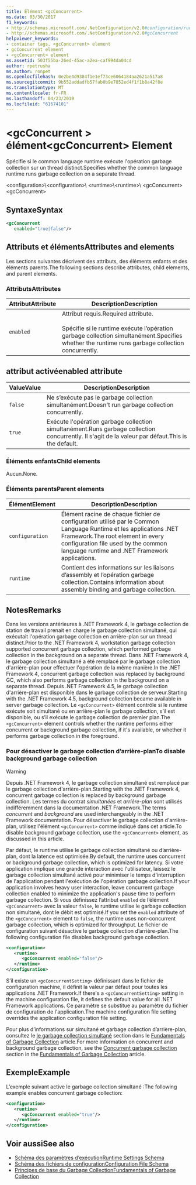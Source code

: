 ```yaml
---
title: Élément <gcConcurrent>
ms.date: 03/30/2017
f1_keywords:
- http://schemas.microsoft.com/.NetConfiguration/v2.0#configuration/runtime/gcConcurrent
- http://schemas.microsoft.com/.NetConfiguration/v2.0#gcConcurrent
helpviewer_keywords:
- container tags, <gcConcurrent> element
- gcConcurrent element
- <gcConcurrent> element
ms.assetid: 503f55ba-26ed-45ac-a2ea-caf994da04cd
author: rpetrusha
ms.author: ronpet
ms.openlocfilehash: 0e2be4d9384f1e1ef73ce6064184aa2621a517a8
ms.sourcegitcommit: 9b552addadfb57fab0b9e7852ed4f1f1b8a42f8e
ms.translationtype: MT
ms.contentlocale: fr-FR
ms.lasthandoff: 04/23/2019
ms.locfileid: "61674101"
---
```

# <a name="gcconcurrent-element"></a><span data-ttu-id="9fafa-102">\<gcConcurrent > élément</span><span class="sxs-lookup"><span data-stu-id="9fafa-102">\<gcConcurrent> Element</span></span>

<span data-ttu-id="9fafa-103">Spécifie si le common language runtime exécute l'opération garbage collection sur un thread distinct.</span><span class="sxs-lookup"><span data-stu-id="9fafa-103">Specifies whether the common language runtime runs garbage collection on a separate thread.</span></span>

<span data-ttu-id="9fafa-104">\<configuration>\\</span><span class="sxs-lookup"><span data-stu-id="9fafa-104">\<configuration>\\</span></span>
<span data-ttu-id="9fafa-105">\<runtime>\\</span><span class="sxs-lookup"><span data-stu-id="9fafa-105">\<runtime>\\</span></span>
<span data-ttu-id="9fafa-106">\<gcConcurrent></span><span class="sxs-lookup"><span data-stu-id="9fafa-106">\<gcConcurrent></span></span>

## <a name="syntax"></a><span data-ttu-id="9fafa-107">Syntaxe</span><span class="sxs-lookup"><span data-stu-id="9fafa-107">Syntax</span></span>

```xml
<gcConcurrent
   enabled="true|false"/>
```

## <a name="attributes-and-elements"></a><span data-ttu-id="9fafa-108">Attributs et éléments</span><span class="sxs-lookup"><span data-stu-id="9fafa-108">Attributes and elements</span></span>

<span data-ttu-id="9fafa-109">Les sections suivantes décrivent des attributs, des éléments enfants et des éléments parents.</span><span class="sxs-lookup"><span data-stu-id="9fafa-109">The following sections describe attributes, child elements, and parent elements.</span></span>

### <a name="attributes"></a><span data-ttu-id="9fafa-110">Attributs</span><span class="sxs-lookup"><span data-stu-id="9fafa-110">Attributes</span></span>

|<span data-ttu-id="9fafa-111">Attribut</span><span class="sxs-lookup"><span data-stu-id="9fafa-111">Attribute</span></span>|<span data-ttu-id="9fafa-112">Description</span><span class="sxs-lookup"><span data-stu-id="9fafa-112">Description</span></span>|
|---------------|-----------------|
|`enabled`|<span data-ttu-id="9fafa-113">Attribut requis.</span><span class="sxs-lookup"><span data-stu-id="9fafa-113">Required attribute.</span></span><br /><br /> <span data-ttu-id="9fafa-114">Spécifie si le runtime exécute l’opération garbage collection simultanément.</span><span class="sxs-lookup"><span data-stu-id="9fafa-114">Specifies whether the runtime runs garbage collection concurrently.</span></span>|

## <a name="enabled-attribute"></a><span data-ttu-id="9fafa-115">attribut activé</span><span class="sxs-lookup"><span data-stu-id="9fafa-115">enabled attribute</span></span>

|<span data-ttu-id="9fafa-116">Value</span><span class="sxs-lookup"><span data-stu-id="9fafa-116">Value</span></span>|<span data-ttu-id="9fafa-117">Description</span><span class="sxs-lookup"><span data-stu-id="9fafa-117">Description</span></span>|
|-----------|-----------------|
|`false`|<span data-ttu-id="9fafa-118">Ne s’exécute pas le garbage collection simultanément.</span><span class="sxs-lookup"><span data-stu-id="9fafa-118">Doesn't run garbage collection concurrently.</span></span>|
|`true`|<span data-ttu-id="9fafa-119">Exécute l'opération garbage collection simultanément.</span><span class="sxs-lookup"><span data-stu-id="9fafa-119">Runs garbage collection concurrently.</span></span> <span data-ttu-id="9fafa-120">Il s'agit de la valeur par défaut.</span><span class="sxs-lookup"><span data-stu-id="9fafa-120">This is the default.</span></span>|

### <a name="child-elements"></a><span data-ttu-id="9fafa-121">Éléments enfants</span><span class="sxs-lookup"><span data-stu-id="9fafa-121">Child elements</span></span>

<span data-ttu-id="9fafa-122">Aucun.</span><span class="sxs-lookup"><span data-stu-id="9fafa-122">None.</span></span>

### <a name="parent-elements"></a><span data-ttu-id="9fafa-123">Éléments parents</span><span class="sxs-lookup"><span data-stu-id="9fafa-123">Parent elements</span></span>

|<span data-ttu-id="9fafa-124">Élément</span><span class="sxs-lookup"><span data-stu-id="9fafa-124">Element</span></span>|<span data-ttu-id="9fafa-125">Description</span><span class="sxs-lookup"><span data-stu-id="9fafa-125">Description</span></span>|
|-------------|-----------------|
|`configuration`|<span data-ttu-id="9fafa-126">Élément racine de chaque fichier de configuration utilisé par le Common Language Runtime et les applications .NET Framework.</span><span class="sxs-lookup"><span data-stu-id="9fafa-126">The root element in every configuration file used by the common language runtime and .NET Framework applications.</span></span>|
|`runtime`|<span data-ttu-id="9fafa-127">Contient des informations sur les liaisons d’assembly et l’opération garbage collection.</span><span class="sxs-lookup"><span data-stu-id="9fafa-127">Contains information about assembly binding and garbage collection.</span></span>|

## <a name="remarks"></a><span data-ttu-id="9fafa-128">Notes</span><span class="sxs-lookup"><span data-stu-id="9fafa-128">Remarks</span></span>

<span data-ttu-id="9fafa-129">Dans les versions antérieures à .NET Framework 4, le garbage collection de station de travail prenait en charge le garbage collection simultané, qui exécutait l'opération garbage collection en arrière-plan sur un thread distinct.</span><span class="sxs-lookup"><span data-stu-id="9fafa-129">Prior to the .NET Framework 4, workstation garbage collection supported concurrent garbage collection, which performed garbage collection in the background on a separate thread.</span></span> <span data-ttu-id="9fafa-130">Dans .NET Framework 4, le garbage collection simultané a été remplacé par le garbage collection d'arrière-plan pour effectuer l'opération de la même manière.</span><span class="sxs-lookup"><span data-stu-id="9fafa-130">In the .NET Framework 4, concurrent garbage collection was replaced by background GC, which also performs garbage collection in the background on a separate thread.</span></span> <span data-ttu-id="9fafa-131">Depuis .NET Framework 4.5, le garbage collection d'arrière-plan est disponible dans le garbage collection de serveur.</span><span class="sxs-lookup"><span data-stu-id="9fafa-131">Starting with the .NET Framework 4.5, background collection became available in server garbage collection.</span></span> <span data-ttu-id="9fafa-132">Le `<gcConcurrent>` élément contrôle si le runtime exécute soit simultané ou en arrière-plan le garbage collection, s’il est disponible, ou s’il exécute le garbage collection de premier plan.</span><span class="sxs-lookup"><span data-stu-id="9fafa-132">The `<gcConcurrent>` element controls whether the runtime performs either concurrent or background garbage collection, if it's available, or whether it performs garbage collection in the foreground.</span></span>

### <a name="to-disable-background-garbage-collection"></a><span data-ttu-id="9fafa-133">Pour désactiver le garbage collection d’arrière-plan</span><span class="sxs-lookup"><span data-stu-id="9fafa-133">To disable background garbage collection</span></span>

> [!WARNING]
> <span data-ttu-id="9fafa-134">Depuis .NET Framework 4, le garbage collection simultané est remplacé par le garbage collection d'arrière-plan.</span><span class="sxs-lookup"><span data-stu-id="9fafa-134">Starting with the .NET Framework 4, concurrent garbage collection is replaced by background garbage collection.</span></span> <span data-ttu-id="9fafa-135">Les termes du contrat *simultanées* et *arrière-plan* sont utilisés indifféremment dans la documentation .NET Framework.</span><span class="sxs-lookup"><span data-stu-id="9fafa-135">The terms *concurrent* and *background* are used interchangeably in the .NET Framework documentation.</span></span> <span data-ttu-id="9fafa-136">Pour désactiver le garbage collection d'arrière-plan, utilisez l'élément `<gcConcurrent>` comme indiqué dans cet article.</span><span class="sxs-lookup"><span data-stu-id="9fafa-136">To disable background garbage collection, use the `<gcConcurrent>` element, as discussed in this article.</span></span>

<span data-ttu-id="9fafa-137">Par défaut, le runtime utilise le garbage collection simultané ou d’arrière-plan, dont la latence est optimisée.</span><span class="sxs-lookup"><span data-stu-id="9fafa-137">By default, the runtime uses concurrent or background garbage collection, which is optimized for latency.</span></span> <span data-ttu-id="9fafa-138">Si votre application implique une grande interaction avec l'utilisateur, laissez le garbage collection simultané activé pour minimiser le temps d'interruption de l'application pendant l'exécution de l'opération garbage collection.</span><span class="sxs-lookup"><span data-stu-id="9fafa-138">If your application involves heavy user interaction, leave concurrent garbage collection enabled to minimize the application's pause time to perform garbage collection.</span></span> <span data-ttu-id="9fafa-139">Si vous définissez l’attribut `enabled` de l’élément `<gcConcurrent>` avec la valeur `false`, le runtime utilise le garbage collection non simultané, dont le débit est optimisé.</span><span class="sxs-lookup"><span data-stu-id="9fafa-139">If you set the `enabled` attribute of the `<gcConcurrent>` element to `false`, the runtime uses non-concurrent garbage collection, which is optimized for throughput.</span></span> <span data-ttu-id="9fafa-140">Le fichier de configuration suivant désactive le garbage collection d’arrière-plan.</span><span class="sxs-lookup"><span data-stu-id="9fafa-140">The following configuration file disables background garbage collection.</span></span>

```xml
<configuration>
   <runtime>
      <gcConcurrent enabled="false"/>
   </runtime>
</configuration>
```

 <span data-ttu-id="9fafa-141">S’il existe un `<gcConcurrentSetting>` définissant dans le fichier de configuration machine, il définit la valeur par défaut pour toutes les applications .NET Framework.</span><span class="sxs-lookup"><span data-stu-id="9fafa-141">If there's a `<gcConcurrentSetting>` setting in the machine configuration file, it defines the default value for all .NET Framework applications.</span></span> <span data-ttu-id="9fafa-142">Ce paramètre se substitue au paramètre du fichier de configuration de l'application.</span><span class="sxs-lookup"><span data-stu-id="9fafa-142">The machine configuration file setting overrides the application configuration file setting.</span></span>

 <span data-ttu-id="9fafa-143">Pour plus d’informations sur simultané et garbage collection d’arrière-plan, consultez le [le garbage collection simultané](../../../../standard/garbage-collection/fundamentals.md#concurrent-garbage-collection) section dans le [Fundamentals of Garbage Collection](../../../../standard/garbage-collection/fundamentals.md) article.</span><span class="sxs-lookup"><span data-stu-id="9fafa-143">For more information on concurrent and background garbage collection, see the [Concurrent garbage collection](../../../../standard/garbage-collection/fundamentals.md#concurrent-garbage-collection) section in the [Fundamentals of Garbage Collection](../../../../standard/garbage-collection/fundamentals.md) article.</span></span>

## <a name="example"></a><span data-ttu-id="9fafa-144">Exemple</span><span class="sxs-lookup"><span data-stu-id="9fafa-144">Example</span></span>

<span data-ttu-id="9fafa-145">L’exemple suivant active le garbage collection simultané :</span><span class="sxs-lookup"><span data-stu-id="9fafa-145">The following example enables concurrent garbage collection:</span></span>

```xml
<configuration>
   <runtime>
      <gcConcurrent enabled="true"/>
   </runtime>
</configuration>
```

## <a name="see-also"></a><span data-ttu-id="9fafa-146">Voir aussi</span><span class="sxs-lookup"><span data-stu-id="9fafa-146">See also</span></span>

- [<span data-ttu-id="9fafa-147">Schéma des paramètres d’exécution</span><span class="sxs-lookup"><span data-stu-id="9fafa-147">Runtime Settings Schema</span></span>](index.md)
- [<span data-ttu-id="9fafa-148">Schéma des fichiers de configuration</span><span class="sxs-lookup"><span data-stu-id="9fafa-148">Configuration File Schema</span></span>](../index.md)
- [<span data-ttu-id="9fafa-149">Principes de base du Garbage Collection</span><span class="sxs-lookup"><span data-stu-id="9fafa-149">Fundamentals of Garbage Collection</span></span>](../../../../standard/garbage-collection/fundamentals.md)
